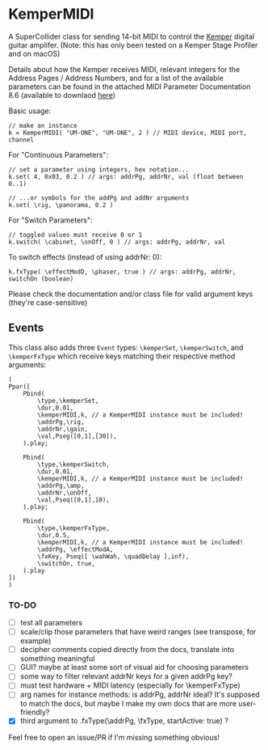 # KemperMIDI

A SuperCollider class for sending 14-bit MIDI to control the [Kemper](https://www.kemper-amps.com) digital guitar amplifer. (Note: this has only been tested on a Kemper Stage Profiler and on macOS)

Details about how the Kemper receives MIDI, relevant integers for the Address Pages / Address Numbers, and for a list of the available parameters can be found in the attached MIDI Parameter Documentation 8.6 (available to downlaod [here](https://www.kemper-amps.com/downloads/5/User-Manuals))

Basic usage:

```
// make an instance
k = KemperMIDI( "UM-ONE", "UM-ONE", 2 ) // MIDI device, MIDI port, channel
```
For "Continuous Parameters":
```
// set a parameter using integers, hex notation...
k.set( 4, 0x03, 0.2 ) // args: addrPg, addrNr, val (float between 0..1)

// ...or symbols for the addPg and addNr arguments
k.set( \rig, \panorama, 0.2 )
```
For "Switch Parameters":
```
// toggled values must receive 0 or 1
k.switch( \cabinet, \onOff, 0 ) // args: addrPg, addrNr, val
```
To switch effects (instead of using addrNr: 0):
```
k.fxType( \effectModD, \phaser, true ) // args: addrPg, addrNr, switchOn (boolean)
```
Please check the documentation and/or class file for valid argument keys (they're case-sensitive)

## Events

This class also adds three `Event` types: `\kemperSet`, `\kemperSwitch`, and `\kemperFxType` which receive keys matching their respective method arguments:
```
(
Ppar([
    Pbind(
        \type,\kemperSet,
        \dur,0.01,
        \kemperMIDI,k, // a KemperMIDI instance must be included!
        \addrPg,\rig,
        \addrNr,\gain,
        \val,Pseg([0,1],[30]),
    ).play;
    
    Pbind(
        \type,\kemperSwitch,
        \dur,0.01,
        \kemperMIDI,k, // a KemperMIDI instance must be included!
        \addrPg,\amp,
        \addrNr,\onOff,
        \val,Pseq([0,1],10),
    ).play;
    
    Pbind(
        \type,\kemperFxType,
        \dur,0.5,
        \kemperMIDI,k, // a KemperMIDI instance must be included!
        \addrPg, \effectModA,
        \fxKey, Pseq([ \wahWah, \quadDelay ],inf),
        \switchOn, true,
    ).play
])
)
```

### TO-DO
- [ ] test all parameters
- [ ] scale/clip those parameters that have weird ranges (see transpose, for example)
- [ ] decipher comments copied directly from the docs, translate into something meaningful
- [ ] GUI? maybe at least some sort of visual aid for choosing parameters
- [ ] some way to filter relevant addrNr keys for a given addrPg key?
- [ ] must test hardware + MIDI latency (especially for \kemperFxType)
- [ ] arg names for instance methods: is addrPg, addrNr ideal? It's supposed to match the docs, but maybe I make my own docs that are more user-friendly?
- [x] third argument to .fxType(\addrPg, \fxType, startActive: true) ?

Feel free to open an issue/PR if I'm missing something obvious!

